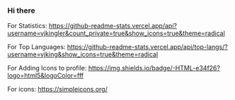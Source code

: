 ### Hi there

<!--
**vjkingler/vjkingler** is a ✨ _special_ ✨ repository because its `README.md` (this file) appears on your GitHub profile.

Here are some ideas to get you started:

- 🔭 I’m currently working on ...
- 🌱 I’m currently learning ...
- 👯 I’m looking to collaborate on ...
- 🤔 I’m looking for help with ...
- 💬 Ask me about ...
- 📫 How to reach me: ...
- 😄 Pronouns: ...
- ⚡ Fun fact: ...
-->
For Statistics:
https://github-readme-stats.vercel.app/api?username=vjkingler&count_private=true&show_icons=true&theme=radical
 
For Top Languages:
https://github-readme-stats.vercel.app/api/top-langs/?username=vjking&show_icons=true&theme=radical
 
For Adding Icons to profile:
https://img.shields.io/badge/-HTML-e34f26?logo=html5&logoColor=fff
 
For icons:
https://simpleicons.org/
